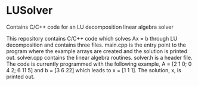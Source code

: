 # LUSolver
Contains C/C++ code for an LU decomposition linear algebra solver

This repository contains C/C++ code which solves Ax = b through LU decomposition and contains three files.  main.cpp is the entry point to the program where the example arrays are created and the solution is printed out.  solver.cpp contains the linear algebra routines.  solver.h is a header file.  The code is currently programmed with the following example, A = [2 1 0; 0 4 2; 6 11 5] and b = [3 6 22] which leads to x = [1 1 1].  The solution, x, is printed out. 
